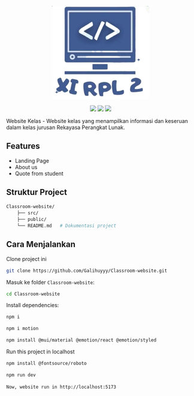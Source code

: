 <p align="center">
  <a href="https://docsify.js.org">
    <img alt="classroom_logo" src="./src/assets/images/logo.webp" width="260">
  </a>
</p>


<p align="center">
<img src="https://img.shields.io/badge/vite-%23646CFF.svg?style=for-the-badge&logo=vite&logoColor=white" />
<img src="https://img.shields.io/badge/react-%2320232a.svg?style=for-the-badge&logo=react&logoColor=%2361DAFB" />
<img src="https://img.shields.io/badge/tailwindcss-%2338B2AC.svg?style=for-the-badge&logo=tailwind-css&logoColor=white" />
</p>


Website Kelas - Website kelas yang menampilkan informasi dan keseruan dalam kelas jurusan Rekayasa Perangkat Lunak.

## Features
- Landing Page
- About us
- Quote from student

## Struktur Project

```bash
Classroom-website/
    ├── src/
    ├── public/
    └── README.md   # Dokumentasi project
```

## Cara Menjalankan

Clone project ini
```bash
git clone https://github.com/Galihuyyy/Classroom-website.git
```

Masuk ke folder `Classroom-website`:

```bash
cd Classroom-website
```

Install dependencies:
```bash
npm i
```
```bash
npm i motion
```
```bash
npm install @mui/material @emotion/react @emotion/styled
```

Run this project in localhost
```bash
npm install @fontsource/roboto
```
```bash
npm run dev
```
`Now, website run in http://localhost:5173`
